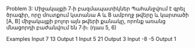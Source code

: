 Problem 3: Միջակայքի 7֊ի բազմապատիկներ
Պահանջվում է գրել ծրագիր, որը մուտքում կստանա A և B ամբողջ թվերը և կարտածի [A, B] միջակայքի բոլոր այն թվերի քանակը, որոնք առանց մնացորդի բաժանվում են 7֊ի։ (դաս 5, 6)

Examples
Input
7 13
Output
1
Input
5 21
Output
3
Input
-8 -5
Output
1
